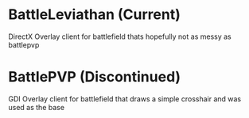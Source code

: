 # BattleLeviathan (Current)

DirectX Overlay client for battlefield thats hopefully not as messy as battlepvp

# BattlePVP (Discontinued)

GDI Overlay client for battlefield that draws a simple crosshair and was used as the base
